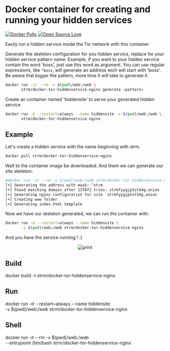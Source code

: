 # Docker container for creating and running your hidden services 
[![Docker Pulls](https://img.shields.io/docker/pulls/strm/docker-tor-hiddenservice-nginx.svg?style=plastic)](https://hub.docker.com/r/strm/docker-tor-hiddenservice-nginx/)
[![Open Source Love](https://badges.frapsoft.com/os/gpl/gpl.svg?v=102&style=plastic)](https://github.com/ellerbrock/open-source-badge/)

Easily run a hidden service inside the Tor network with this container


Generate the skeleton configuration for you hidden service, replace <pattern> for your hidden service pattern name.
Example, if you want to your hidden service contain the word 'boss', just use this word as argument. You can use regular expressions, like ```^boss```, will generate an address wich will start with 'boss'. Be aware that bigger the pattern, more time it will take to generate it.

```sh
docker run -it --rm -v $(pwd)/web:/web \
       strm/docker-tor-hiddenservice-nginx generate <pattern>
```


Create an container named 'hiddensite' to serve your generated hidden service

```sh
docker run -d --restart=always --name hiddensite -v $(pwd)/web:/web \
       strm/docker-tor-hiddenservice-nginx 
```

## Example

Let's create a hidden service with the name beginning with strm.

```sh
docker pull strm/docker-tor-hiddenservice-nginx
```

Wait to the container image be downloaded. And them we can generate our site skeleton:

```sh
#docker run -it --rm -v $(pwd)/web:/web strm/docker-tor-hiddenservice-nginx generate ^strm
[+] Generating the address with mask: ^strm
[+] Found matching domain after 137072 tries: strmfyygjp5st54g.onion
[+] Generating nginx configuration for site  strmfyygjp5st54g.onion
[+] Creating www folder
[+] Generating index.html template
```

Now we have our skeleton generated, we can run the container with:

```sh
docker run -d --restart=always --name hiddensite \
       -v $(pwd)/web:/web strm/docker-tor-hiddenservice-nginx
```

And you have the service running ! :)

<p align="center">
  <img src="https://github.com/opsxcq/docker-tor-hiddenservice-nginx/raw/master/print.png" alt="print"/>
  </p>

## Build

docker build -t strm/docker-tor-hiddenservice-nginx .

## Run

docker run -d --restart=always --name hiddensite \
       -v $(pwd)/web:/web strm/docker-tor-hiddenservice-nginx 

## Shell

docker run -it --rm -v $(pwd)/web:/web \
       --entrypoint /bin/bash strm/docker-tor-hiddenservice-nginx


